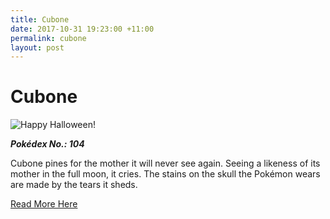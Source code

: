```yaml
---
title: Cubone
date: 2017-10-31 19:23:00 +11:00
permalink: cubone
layout: post
---
```


# Cubone

<img src="https://assets.pokemon.com/assets/cms2/img/pokedex/full/104.png" title="Happy Halloween!">

**_Pokédex No.: 104_**

Cubone pines for the mother it will never see again. Seeing a likeness of its mother in the full moon, it cries. The stains on the skull the Pokémon wears are made by the tears it sheds.

[Read More Here](https://www.pokemon.com/au/pokedex/cubone)